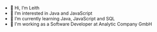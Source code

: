 - 👋 Hi, I’m Leith
- 👀 I’m interested in Java and JavaScript
- 🌱 I’m currently learning Java, JavaScript and SQL
- 💞️ I'm working as a Software Developer at Analytic Company GmbH
<!---
EinLeith/EinLeith is a ✨ special ✨ repository because its `README.md` (this file) appears on your GitHub profile.
You can click the Preview link to take a look at your changes.
--->
